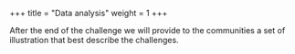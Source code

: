 +++
title = "Data analysis"
weight = 1
+++

After the end of the challenge we will provide to the communities a set of illustration that best describe the challenges.
